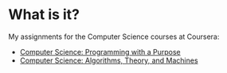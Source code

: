 # What is it?

My assignments for the Computer Science courses at Coursera:
- [Computer Science: Programming with a Purpose](https://www.coursera.org/learn/cs-programming-java)
- [Computer Science: Algorithms, Theory, and Machines](https://www.coursera.org/learn/cs-algorithms-theory-machines)

